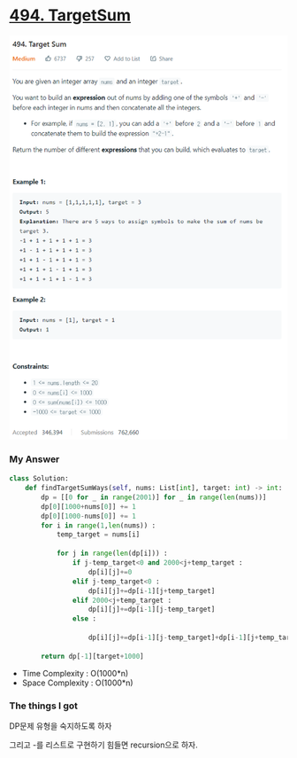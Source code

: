 # [494. TargetSum](https://leetcode.com/problems/target-sum/)

![image](Problem.png)



### My Answer

```python
class Solution:
    def findTargetSumWays(self, nums: List[int], target: int) -> int:
        dp = [[0 for _ in range(2001)] for _ in range(len(nums))]
        dp[0][1000+nums[0]] += 1
        dp[0][1000-nums[0]] += 1
        for i in range(1,len(nums)) : 
            temp_target = nums[i]
            
            for j in range(len(dp[i])) : 
                if j-temp_target<0 and 2000<j+temp_target : 
                    dp[i][j]+=0
                elif j-temp_target<0 : 
                    dp[i][j]+=dp[i-1][j+temp_target]    
                elif 2000<j+temp_target : 
                    dp[i][j]+=dp[i-1][j-temp_target]
                else : 
                    
                    dp[i][j]+=dp[i-1][j-temp_target]+dp[i-1][j+temp_target]

        return dp[-1][target+1000]
```

* Time Complexity : O(1000*n)
* Space Complexity : O(1000*n)



### The things I got

DP문제 유형을 숙지하도록 하자  

그리고 -를 리스트로 구현하기 힘들면 recursion으로 하자.  